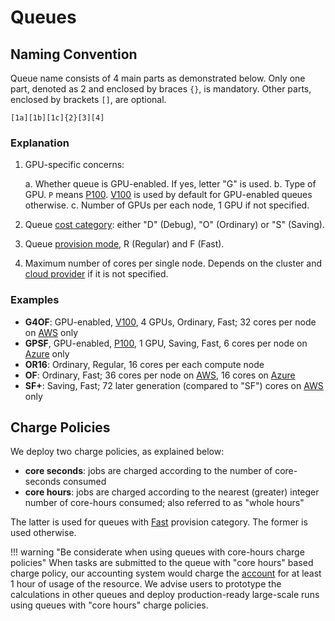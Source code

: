 # Queues

<!-- TODO: GM to add the general description about:
    - what queues are
    - links to how to select queues in Web Interface and CLI
    - links to the cluster-specific list of queues 
 -->

## Naming Convention

Queue name consists of 4 main parts as demonstrated below. Only one part, denoted as 2 and enclosed by braces `{}`, is mandatory. Other parts, enclosed by brackets `[]`, are optional.

```regexp
[1a][1b][1c]{2}[3][4]
```

### Explanation

1. GPU-specific concerns:

    a. Whether queue is GPU-enabled. If yes, letter "G" is used.
    b. Type of GPU. `P` means [P100](../clusters/hardware.md#gpu-types). [V100](../clusters/hardware.md#gpu-types) is used by default for GPU-enabled queues otherwise.
    c. Number of GPUs per each node, 1 GPU if not specified.

2. Queue [cost category](category.md#cost-categories): either "D" (Debug), "O" (Ordinary) or "S" (Saving).

3. Queue [provision mode](category.md#provision-modes), R (Regular) and F (Fast).

4. Maximum number of cores per single node. Depends on the cluster and [cloud provider](../clusters/overview.md) if it is not specified.

### Examples

- **G4OF**: GPU-enabled, [V100](../clusters/hardware.md#gpu-types), 4 GPUs, Ordinary, Fast; 32 cores per node on [AWS](../clusters/aws.md) only
- **GPSF**, GPU-enabled, [P100](../clusters/hardware.md#gpu-types), 1 GPU, Saving, Fast, 6 cores per node on [Azure](../clusters/azure.md) only
- **OR16**: Ordinary, Regular, 16 cores per each compute node
- **OF**: Ordinary, Fast; 36 cores per node on [AWS](../clusters/aws.md), 16 cores on [Azure](../clusters/azure.md)
- **SF+**: Saving, Fast; 72 later generation (compared to "SF") cores on [AWS](../clusters/aws.md) only

## Charge Policies

We deploy two charge policies, as explained below:

- **core seconds**: jobs are charged according to the number of core-seconds consumed
- **core hours**: jobs are charged according to the nearest (greater) integer number of core-hours consumed; also referred to as "whole hours" 

The latter is used for queues with [Fast](category.md#provision-modes) provision category. The former is used otherwise.

!!! warning "Be considerate when using queues with core-hours charge policies"
    When tasks are submitted to the queue with "core hours" based charge policy, our accounting system would charge the [account](../../accounts/overview.md) for at least 1 hour of usage of the resource. We advise users to prototype the calculations in other queues and deploy production-ready large-scale runs using queues with "core hours" charge policies. 